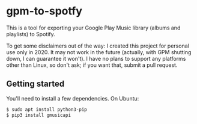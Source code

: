 # gpm-to-spotfy
This is a tool for exporting your Google Play Music library (albums and playlists) to Spotify.

To get some disclaimers out of the way: I created this project for personal use only in 2020. It may not work in the future (actually, with GPM shutting down, I can guarantee it won't). I have no plans to support any platforms other than Linux, so don't ask; if you want that, submit a pull request.

## Getting started
You'll need to install a few dependencies. On Ubuntu:

```bash
$ sudo apt install python3-pip
$ pip3 install gmusicapi
```
